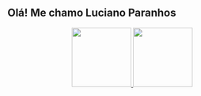 ## Olá! Me chamo Luciano Paranhos

<div align="center">
  <a href="https://github.com/lucianoparanhos">
  <img height="120em" src="https://github-readme-stats.vercel.app/api?username=lucianoparanhos&show_icons=true&include_all_commits=true&count_private=true&theme=dracula "/>
  <img height="120em" src="https://github-readme-stats.vercel.app/api/top-langs/?username=lucianoparanhos&layout=compact&theme=dracula"/>
</div>
